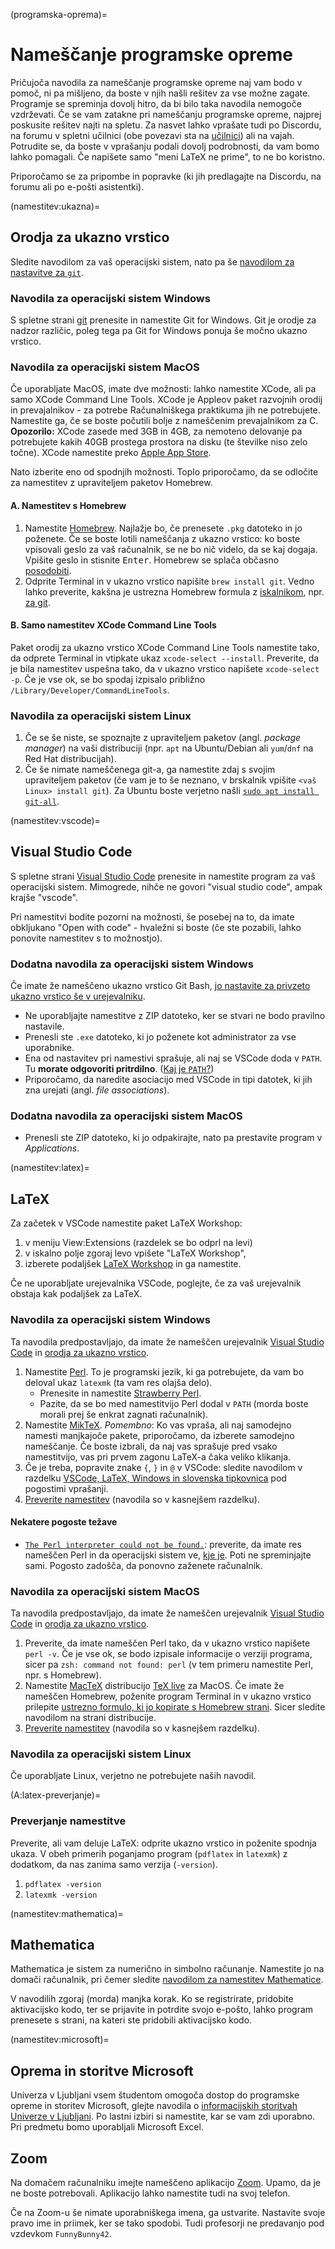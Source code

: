 (programska-oprema)=
# Nameščanje programske opreme

Pričujoča navodila za nameščanje programske opreme naj vam bodo v pomoč, ni pa mišljeno, da boste v njih našli rešitev za vse možne zagate.
Programje se spreminja dovolj hitro, da bi bilo taka navodila nemogoče vzdrževati.
Če se vam zatakne pri nameščanju programske opreme, najprej poskusite rešitev najti na spletu.
Za nasvet lahko vprašate tudi po Discordu, na forumu v spletni učilnici (obe povezavi sta na [učilnici](https://ucilnica.fmf.uni-lj.si/course/view.php?id=8)) ali na vajah.
Potrudite se, da boste v vprašanju podali dovolj podrobnosti, da vam bomo lahko pomagali. 
Če napišete samo "meni LaTeX ne prime", to ne bo koristno.

Priporočamo se za pripombe in popravke (ki jih predlagajte na Discordu, na forumu ali po e-pošti asistentki).

(namestitev:ukazna)=
## Orodja za ukazno vrstico

Sledite navodilom za vaš operacijski sistem, nato pa še [navodilom za nastavitve za `git`](git:nastavitve).

### Navodila za operacijski sistem Windows

S spletne strani [git](https://git-scm.com/download/win) prenesite in namestite Git for Windows.
Git je orodje za nadzor različic, poleg tega pa Git for Windows ponuja še močno ukazno vrstico.

### Navodila za operacijski sistem MacOS

Če uporabljate MacOS, imate dve možnosti: lahko namestite XCode, ali pa samo XCode Command Line Tools. 
XCode je Appleov paket razvojnih orodij in prevajalnikov - za potrebe Računalniškega praktikuma jih ne potrebujete.
Namestite ga, če se boste počutili bolje z nameščenim prevajalnikom za C.
**Opozorilo:** XCode zasede med 3GB in 4GB, za nemoteno delovanje pa potrebujete kakih 40GB prostega prostora na disku (te številke niso zelo točne).
XCode namestite preko [Apple App Store](https://apps.apple.com/si/app/xcode/id497799835).

Nato izberite eno od spodnjih možnosti. Toplo priporočamo, da se odločite za namestitev z upraviteljem paketov Homebrew.

#### A. Namestitev s Homebrew

1. Namestite [Homebrew](https://brew.sh). Najlažje bo, če prenesete `.pkg` datoteko in jo poženete. 
   Če se boste lotili nameščanja z ukazno vrstico: ko boste vpisovali geslo za vaš računalnik, se ne bo nič videlo, da se kaj dogaja. Vpišite geslo in stisnite <kbd>Enter</kbd>. Homebrew se splača občasno [posodobiti](https://docs.brew.sh/FAQ#how-do-i-update-my-local-packages).
2. Odprite Terminal in v ukazno vrstico napišite `brew install git`. Vedno lahko preverite, kakšna je ustrezna Homebrew formula z [iskalnikom](https://brew.sh), npr. [za git](https://formulae.brew.sh/formula/git#default).

#### B. Samo namestitev XCode Command Line Tools
   
Paket orodij za ukazno vrstico XCode Command Line Tools namestite tako, da odprete Terminal in vtipkate ukaz `xcode-select --install`.
Preverite, da je bila namestitev uspešna tako, da v ukazno vrstico napišete `xcode-select -p`.
Če je vse ok, se bo spodaj izpisalo približno `/Library/Developer/CommandLineTools`.

### Navodila za operacijski sistem Linux

1. Če se še niste, se spoznajte z upraviteljem paketov (angl. _package manager_) na vaši distribuciji (npr. `apt` na Ubuntu/Debian ali `yum`/`dnf` na Red Hat distribucijah).
2. Če še nimate nameščenega git-a, ga namestite zdaj s svojim upraviteljem paketov (če vam je to še neznano, v brskalnik vpišite `<vaš Linux> install git`).
   Za Ubuntu boste verjetno našli [`sudo apt install git-all`](https://git-scm.com/book/en/v2/Getting-Started-Installing-Git).

(namestitev:vscode)=
## Visual Studio Code

S spletne strani [Visual Studio Code](https://code.visualstudio.com) prenesite in namestite program za vaš operacijski sistem.
Mimogrede, nihče ne govori "visual studio code", ampak krajše "vscode".

Pri namestitvi bodite pozorni na možnosti, še posebej na to, da imate obkljukano "Open with code" - hvaležni si boste (če ste pozabili, lahko ponovite namestitev s to možnostjo).

### Dodatna navodila za operacijski sistem Windows

Če imate že nameščeno ukazno vrstico Git Bash, [jo nastavite za privzeto ukazno vrstico še v urejevalniku](faq:vscode-bash).

* Ne uporabljajte namestitve z ZIP datoteko, ker se stvari ne bodo pravilno nastavile.
* Prenesli ste `.exe` datoteko, ki jo poženete kot administrator za vse uporabnike.
* Ena od nastavitev pri namestivi sprašuje, ali naj se VSCode doda v `PATH`. Tu **morate odgovoriti pritrdilno**. ([Kaj je `PATH`?](https://en.wikipedia.org/wiki/PATH_(variable)))
* Priporočamo, da naredite asociacijo med VSCode in tipi datotek, ki jih zna urejati (angl. _file associations_).

### Dodatna navodila za operacijski sistem MacOS

* Prenesli ste ZIP datoteko, ki jo odpakirajte, nato pa prestavite program v _Applications_.

(namestitev:latex)=
## LaTeX

Za začetek v VSCode namestite paket LaTeX Workshop:
1. v meniju View:Extensions (razdelek se bo odprl na levi) 
2. v iskalno polje zgoraj levo vpišete "LaTeX Workshop",
3. izberete podaljšek [LaTeX Workshop](https://marketplace.visualstudio.com/items?itemName=James-Yu.latex-workshop) in ga namestite.

Če ne uporabljate urejevalnika VSCode, poglejte, če za vaš urejevalnik obstaja kak podaljšek za LaTeX.

### Navodila za operacijski sistem Windows

Ta navodila predpostavljajo, da imate že nameščen urejevalnik [Visual Studio Code](namestitev:vscode) in [orodja za ukazno vrstico](namestitev:ukazna).

1. Namestite [Perl](https://www.perl.org/get.html). To je programski jezik, ki ga potrebujete, da vam bo deloval ukaz `latexmk` (ta vam res olajša delo).
   * Prenesite in namestite [Strawberry Perl](https://strawberryperl.com).
   * Pazite, da se bo med namestitvijo Perl dodal v `PATH` (morda boste morali prej še enkrat zagnati računalnik).
2. Namestite [MikTeX](https://miktex.org).
   *Pomembno*: Ko vas vpraša, ali naj samodejno namesti manjkajoče pakete, priporočamo, da izberete samodejno nameščanje. Če boste izbrali, da naj vas sprašuje pred vsako namestitvijo, vas pri prvem zagonu LaTeX-a čaka veliko klikanja.
3. Če je treba, popravite znake `{`, `}` in `@` v VSCode: sledite navodilom v razdelku [VSCode, LaTeX, Windows in slovenska tipkovnica](faq:vscode-latex-si) pod pogostimi vprašanji.
4. [Preverite namestitev](A:latex-preverjanje) (navodila so v kasnejšem razdelku).

#### Nekatere pogoste težave

- [`The Perl interpreter could not be found.`](https://tex.stackexchange.com/questions/158796/miktex-and-perl-scripts-and-one-python-script): preverite, da imate res nameščen Perl in da operacijski sistem ve, [kje je](https://www.wikihow.com/Change-the-PATH-Environment-Variable-on-Windows). Poti ne spreminjajte sami. Pogosto zadošča, da ponovno zaženete računalnik.

### Navodila za operacijski sistem MacOS

Ta navodila predpostavljajo, da imate že nameščen urejevalnik [Visual Studio Code](namestitev:vscode) in [orodja za ukazno vrstico](namestitev:ukazna).

1. Preverite, da imate nameščen Perl tako, da v ukazno vrstico napišete `perl -v`. 
   Če je vse ok, se bodo izpisale informacije o verziji programa, sicer pa `zsh: command not found: perl` (v tem primeru namestite Perl, npr. s Homebrew).
2. Namestite [MacTeX](https://www.tug.org/mactex/) distribucijo [TeX live](https://tug.org/texlive/) za MacOS. Če imate že nameščen Homebrew, poženite program Terminal in v ukazno vrstico prilepite [ustrezno formulo, ki jo kopirate s Homebrew strani](https://formulae.brew.sh/cask/mactex). Sicer sledite navodilom na strani distribucije.
3. [Preverite namestitev](A:latex-preverjanje)  (navodila so v kasnejšem razdelku).

### Navodila za operacijski sistem Linux

Če uporabljate Linux, verjetno ne potrebujete naših navodil.

(A:latex-preverjanje)=
### Preverjanje namestitve

Preverite, ali vam deluje LaTeX: odprite ukazno vrstico in poženite spodnja ukaza.
V obeh primerih poganjamo program (`pdflatex` in `latexmk`) z dodatkom, da nas zanima samo verzija (`-version`).

1. `pdflatex -version`
2. `latexmk -version`

(namestitev:mathematica)=
## Mathematica

Mathematica je sistem za numerično in simbolno računanje. Namestite jo na domači računalnik, pri čemer sledite [navodilom za namestitev Mathematice](https://www.fmf.uni-lj.si/sl/racunalniski-center/mathematica-za-studente/).

V navodilih zgoraj (morda) manjka korak. Ko se registrirate, pridobite aktivacijsko kodo, ter se prijavite in potrdite svojo e-pošto, lahko program prenesete s strani, na kateri ste pridobili aktivacijsko kodo.

(namestitev:microsoft)=
## Oprema in storitve Microsoft

Univerza v Ljubljani vsem študentom omogoča dostop do programske opreme in storitev Microsoft, glejte navodila o [informacijskih storitvah Univerze v Ljubljani](https://www.uni-lj.si/studentsko_zivljenje/informacijske_storitve/). Po lastni izbiri si namestite, kar se vam zdi uporabno. Pri predmetu bomo uporabljali Microsoft Excel.

## Zoom

Na domačem računalniku imejte nameščeno aplikacijo [Zoom](https://zoom.us). Upamo, da je ne boste potrebovali. Aplikacijo lahko namestite tudi na svoj telefon.

Če na Zoom-u še nimate uporabniškega imena, ga ustvarite. Nastavite svoje pravo ime in
priimek, ker se tako spodobi. Tudi profesorji ne predavanjo pod vzdevkom `FunnyBunny42`.
